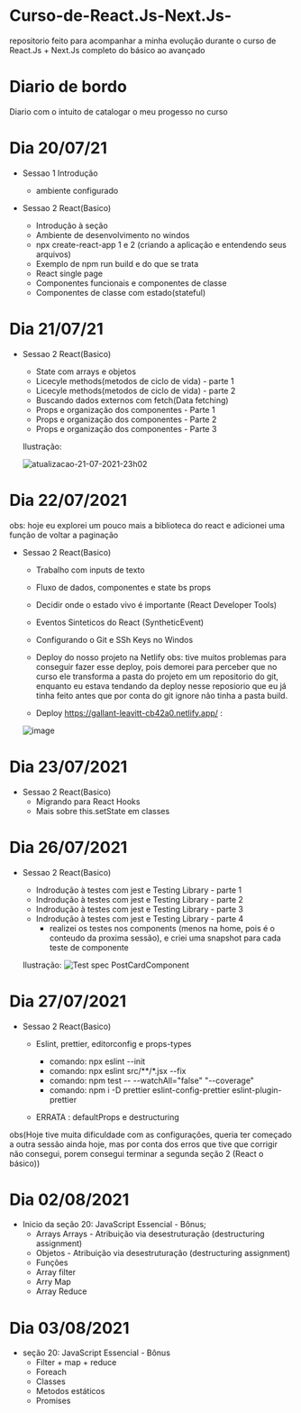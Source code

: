 # Curso-de-React.Js-Next.Js-
repositorio feito para acompanhar a minha evolução durante o curso de React.Js + Next.Js completo do básico  ao avançado


# Diario de bordo

Diario com o intuito de catalogar o meu progesso no curso

# Dia 20/07/21

- Sessao 1 Introdução
  - ambiente configurado
  
- Sessao 2 React(Basico)
  - Introdução à seção
  - Ambiente de desenvolvimento no windos
  - npx create-react-app 1 e 2 (criando a aplicação e entendendo seus arquivos)
  - Exemplo de npm run build e do que se trata
  - React single page
  - Componentes funcionais e componentes de classe
  - Componentes de classe com estado(stateful)

# Dia 21/07/21

- Sessao 2 React(Basico)
  - State com arrays e objetos
  - Licecyle methods(metodos de ciclo de vida) - parte 1
  - Licecyle methods(metodos de ciclo de vida) - parte 2
  - Buscando dados externos com fetch(Data fetching)
  - Props e organização dos componentes - Parte 1
  - Props e organização dos componentes - Parte 2
  - Props e organização dos componentes - Parte 3

  Ilustração: 

  ![atualizacao-21-07-2021-23h02](https://user-images.githubusercontent.com/75328283/126581715-7762cd42-f0cb-46a7-886a-ee740f50a289.png)

# Dia 22/07/2021

obs: hoje eu explorei um pouco mais a biblioteca do react e adicionei uma função de voltar a paginação 
- Sessao 2 React(Basico)
  - Trabalho com inputs de texto
  - Fluxo de dados, componentes e state bs props
  - Decidir onde o estado vivo é importante (React Developer Tools)
  - Eventos Sinteticos do React (SyntheticEvent)
  - Configurando o Git e SSh Keys no Windos
  - Deploy do nosso projeto na Netlify
    obs: tive muitos problemas para conseguir fazer esse deploy, pois demorei para perceber que no curso ele transforma a pasta do projeto em um repositorio do git, enquanto eu    estava tendando da deploy nesse reposiorio que eu já tinha feito antes que por conta do git ignore não tinha a pasta build. 
  
  - Deploy https://gallant-leavitt-cb42a0.netlify.app/ :

  ![image](https://user-images.githubusercontent.com/75328283/126730507-3e1adb83-625a-4a11-b737-d412b58f872d.png)


# Dia 23/07/2021
- Sessao 2 React(Basico)
  -  Migrando para React Hooks
  -  Mais sobre this.setState em classes

# Dia 26/07/2021
- Sessao 2 React(Basico)
  - Indrodução à testes com jest e Testing Library - parte 1
  - Indrodução à testes com jest e Testing Library - parte 2
  - Indrodução à testes com jest e Testing Library - parte 3
  - Indrodução à testes com jest e Testing Library - parte 4
    - realizei os testes nos components (menos na home, pois é o conteudo da proxima sessão), e criei uma snapshot para cada teste de componente
   
   Ilustração:
   ![Test spec PostCardComponent](https://user-images.githubusercontent.com/75328283/127071199-d65368c2-66eb-46b3-863d-8d224062f234.png)
 
 # Dia 27/07/2021
- Sessao 2 React(Basico)
  - Eslint, prettier, editorconfig e props-types
    - comando: npx eslint --init
    - comando: npx eslint src/**/*.jsx --fix
    - comando: npm test -- --watchAll="false" "--coverage"
    - comando: npm i -D prettier eslint-config-prettier eslint-plugin-prettier  

  - ERRATA : defaultProps e destructuring

obs(Hoje tive muita dificuldade com as configurações, queria ter começado a outra sessão ainda hoje, mas por conta dos erros que tive que corrigir não consegui, porem consegui terminar a segunda seção 2 (React o básico))

# Dia 02/08/2021

- Inicio da seção 20: JavaScript Essencial - Bônus;
  - Arrays Arrays - Atribuição via desestruturação (destructuring assignment)
  - Objetos - Atribuição via desestruturação (destructuring assignment)
  - Funções
  - Array filter
  - Arry Map
  - Array Reduce

# Dia 03/08/2021

- seção 20: JavaScript Essencial - Bônus
  - Filter + map + reduce
  - Foreach
  - Classes
  - Metodos estáticos
  - Promises

